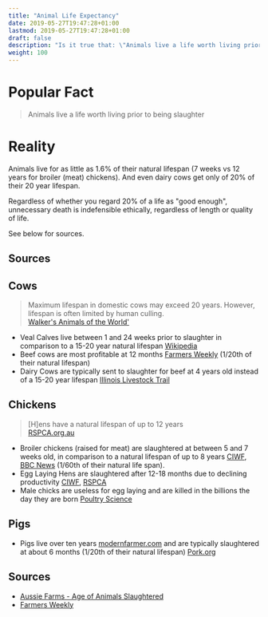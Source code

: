 ```yaml
---
title: "Animal Life Expectancy"
date: 2019-05-27T19:47:28+01:00
lastmod: 2019-05-27T19:47:28+01:00
draft: false
description: "Is it true that: \"Animals live a life worth living prior to being slaughter\""
weight: 100
---
```


# Popular Fact

> Animals live a life worth living prior to being slaughter

# Reality

Animals live for as little as 1.6% of their natural lifespan (7 weeks vs 12 years for broiler (meat) chickens). And even dairy cows get only of 20% of their 20 year lifespan.

Regardless of whether you regard 20% of a life as "good enough", unnecessary death is indefensible ethically, regardless of length or quality of life.

See below for sources.

## Sources

## Cows
> Maximum lifespan in domestic cows may exceed 20 years. However, lifespan is often limited by human culling.  
[Walker's Animals of the World'](https://jhupbooks.press.jhu.edu/title/walkers-mammals-world)

- Veal Calves live between 1 and 24 weeks prior to slaughter in comparison to a 15-20 year natural lifespan [Wikipedia](https://en.wikipedia.org/wiki/Veal#cite_note-4)
- Beef cows are most profitable at 12 months [Farmers Weekly](https://www.fwi.co.uk/livestock/slaughtering-beef-animals-12-months-profitable-say-scientists) (1/20th of their natural lifespan)
- Dairy Cows are typically sent to slaughter for beef at 4 years old instead of a 15-20 year lifespan [Illinois Livestock Trail](http://livestocktrail.illinois.edu/dairynet/paperdisplay.cfm?contentid=354)

## Chickens
> [H]ens have a natural lifespan of up to 12 years  
> [RSPCA.org.au](https://www.rspca.org.au/layer-hen-faq)


- Broiler chickens (raised for meat) are slaughtered at between 5 and 7 weeks old, in comparison to a natural lifespan of up to 8 years [CIWF](https://www.ciwf.org.uk/media/3818904/welfare-of-broilers-in-the-eu.pdf), [BBC News](https://www.bbc.co.uk/news/magazine-29219843) (1/60th of their natural life span).
- Egg Laying Hens are slaughtered after 12-18 months due to declining productivity [CIWF](https://www.ciwf.org.uk/farm-animals/chickens/egg-laying-hens/), [RSPCA](https://www.rspca.org.uk/adviceandwelfare/farm/layinghens/farming)
- Male chicks are useless for egg laying and are killed in the billions the day they are born [Poultry Science](https://academic.oup.com/ps/article/97/3/749/4780252)

## Pigs
- Pigs live over ten years [modernfarmer.com](https://modernfarmer.com/2014/03/pig-find-next-pig-thing/) and are typically slaughtered at about 6 months (1/20th of their natural lifespan)
[Pork.org](https://www.pork.org/facts/pig-farming/life-cycle-of-a-market-pig/)



## Sources
- [Aussie Farms - Age of Animals Slaughtered](https://www.aussiefarms.org.au/kb/48-age-animals-slaughtered)
- [Farmers Weekly](https://www.fwi.co.uk/livestock/slaughtering-beef-animals-12-months-profitable-say-scientists)

